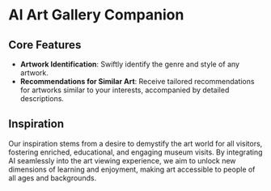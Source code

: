 # AI Art Gallery Companion

## Core Features

- **Artwork Identification**: Swiftly identify the genre and style of any artwork.
- **Recommendations for Similar Art**: Receive tailored recommendations for artworks similar to your interests, accompanied by detailed descriptions.

## Inspiration

Our inspiration stems from a desire to demystify the art world for all visitors, fostering enriched, educational, and engaging museum visits. By integrating AI seamlessly into the art viewing experience, we aim to unlock new dimensions of learning and enjoyment, making art accessible to people of all ages and backgrounds.
